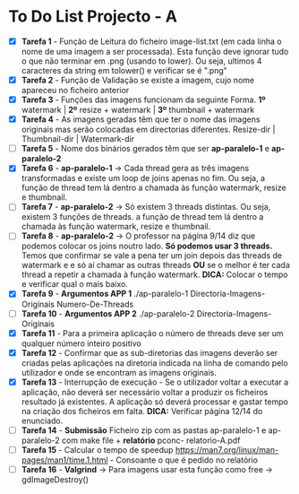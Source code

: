 # To Do List Projecto - A

- [X] **Tarefa 1** - Função de Leitura do ficheiro image-list.txt (em cada linha o nome de uma imagem a ser processada). Esta função deve ignorar tudo o que não terminar em .png (usando to lower). Ou seja, ultimos 4 caracteres da string em tolower() e verificar se é ".png"
- [X] **Tarefa 2** - Função de Validação se existe a imagem, cujo nome apareceu no ficheiro anterior
- [X] **Tarefa 3** - Funções das imagens funcionam da seguinte Forma. **1º** watermark | **2º** resize + watermark | **3º** thumbnail + watermark 
- [X] **Tarefa 4** - As imagens geradas têm que ter o nome das imagens originais mas serão colocadas em directorias diferentes. Resize-dir | Thumbnail-dir | Watermark-dir
- [ ] **Tarefa 5** - Nome dos binários gerados têm que ser **ap-paralelo-1** e **ap-paralelo-2**
- [X] **Tarefa 6** - **ap-paralelo-1** -> Cada thread gera as três imagens transformadas e existe um loop de joins apenas no fim. Ou seja, a função de thread tem lá dentro a chamada às função watermark, resize e thumbnail.
- [ ] **Tarefa 7** - **ap-paralelo-2** -> Só existem 3 threads distintas. Ou seja, existem 3 funções de threads. a função de thread tem lá dentro a chamada às função watermark, resize e thumbnail.
- [ ] **Tarefa 8** - **ap-paralelo-2** -> O professor na página 9/14 diz que podemos colocar os joins noutro lado. **Só podemos usar 3 threads.** Temos que confirmar se vale a pena ter um join depois das threads de watermark e e só aí chamar as outras threads **OU** se o melhor é ter cada thread a repetir a chamada à função watermark. **DICA:** Colocar o tempo e verificar qual o mais baixo.
- [X] **Tarefa 9** - **Argumentos APP 1** ./ap-paralelo-1 Directoria-Imagens-Originais Numero-De-Threads
- [ ] **Tarefa 10** - **Argumentos APP 2** ./ap-paralelo-2 Directoria-Imagens-Originais
- [X] **Tarefa 11** - Para a primeira aplicação o número de threads deve ser um qualquer número inteiro positivo 
- [X] **Tarefa 12** - Confirmar que as sub-diretorias das imagens deverão ser criadas pelas aplicações na diretoria indicada na linha de comando pelo utilizador e onde se encontram as imagens originais.
- [X] **Tarefa 13** - Interrupção de execução - Se o utilizador voltar a executar a aplicação, não deverá ser necessário voltar a produzir os ficheiros resultado já existentes. A aplicação só deverá processar e gastar tempo na criação dos ficheiros em falta. **DICA:** Verificar página 12/14 do enunciado.
- [ ] **Tarefa 14** - **Submissão** Ficheiro zip com as pastas ap-paralelo-1 e ap-paralelo-2 com make file + **relatório** pconc- relatorio-A.pdf
- [ ] **Tarefa 15** - Calcular o tempo de speedup https://man7.org/linux/man-pages/man1/time.1.html - Consoante o que é pedido no relatório
- [ ] **Tarefa 16** - **Valgrind** -> Para imagens usar esta função como free -> gdImageDestroy()